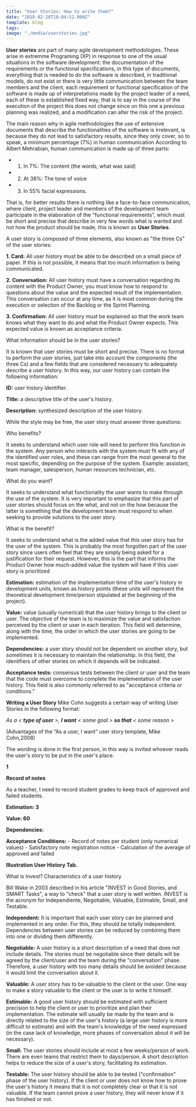 ```yaml
---
title: "User Stories: How to write them?"
date: "2018-02-28T18:04:52.000Z"
template: blog
tags: 
image: "./media/userstories.jpg"
---
```


**User stories** are part of many agile development methodologies. These arise in extremme Programing (XP) in response to one of the usual situations in the software development: the documentation of the requirements or the functional specifications, in this type of documents, everything that is needed to do the software is described, in traditional models, do not exist or there is very little communication between the team members and the client, each requirement or functional specification of the software is made up of interpretations made by the project leader of a need, each of these is established fixed way, that is to say in the course of the execution of the project this does not change since on this one a previous planning was realized, and a modification can alter the risk of the project.

The main reason why in agile methodologies the use of extensive documents that describe the functionalities of the software is irrelevant, is because they do not lead to satisfactory results, since they only cover, so to speak, a minimum percentage (7%) in human communication According to Albert Mehrabian, human communication is made up of three parts:

- 1.  In 7%: The content (the words, what was said)

- 2.  At 38%: The tone of voice

- 3.  In 55% facial expressions.

That is, for better results there is nothing like a face-to-face communication, where client, project leader and members of the development team participate in the elaboration of the "functional requirements", which must be short and precise that describe in very few words what is wanted and not how the product should be made, this is known as **User Stories**.

A user story is composed of three elements, also known as "the three Cs" of the user stories:

**1\. Card:** All user history must be able to be described on a small piece of paper. If this is not possible, it means that too much information is being communicated.

**2\. Conversation:** All user history must have a conversation regarding its content with the Product Owner, you must know how to respond to questions about the value and the expected result of the implementation. This conversation can occur at any time, as it is most common during the execution or selection of the Backlog or the Sprint Planning.

**3\. Confirmation:** All user history must be explained so that the work team knows what they want to do and what the Product Owner expects. This expected value is known as acceptance criteria.

<title-3 align="centered">What information should be in the user stories?</title-3>

It is known that user stories must be short and precise. There is no format to perform the user stories, just take into account the components (the three Cs) and a few fields that are considered necessary to adequately describe a user history. In this way, our user history can contain the following information:

**ID:** user history identifier.

**Title:** a descriptive title of the user's history.

**Description:** synthesized description of the user history.

While the style may be free, the user story must answer three questions:

<title-3 align="centered">Who benefits?</title-3>

It seeks to understand which user role will need to perform this function in the system. Any person who interacts with the system must fit with any of the identified user roles, and these can range from the most general to the most specific, depending on the purpose of the system. Example: assistant, team manager, salesperson, human resources technician, etc.

<title-3 align="centered">What do you want?</title-3>

It seeks to understand what functionality the user wants to make through the use of the system. It is very important to emphasize that this part of user stories should focus on the what, and not on the how because the latter is something that the development team must respond to when seeking to provide solutions to the user story.

<title-3 align="centered">What is the benefit?</title-3>

It seeks to understand what is the added value that this user story has for the user of the system. This is probably the most forgotten part of the user story since users often feel that they are simply being asked for a justification for their request. However, this is the part that informs the Product Owner how much-added value the system will have if this user story is prioritized

**Estimation:** estimation of the implementation time of the user's history in development units, known as history points (these units will represent the theoretical development time/person stipulated at the beginning of the project).

**Value:** value (usually numerical) that the user history brings to the client or user. The objective of the team is to maximize the value and satisfaction perceived by the client or user in each iteration. This field will determine, along with the time, the order in which the user stories are going to be implemented.

**Dependencies:** a user story should not be dependent on another story, but sometimes it is necessary to maintain the relationship. In this field, the identifiers of other stories on which it depends will be indicated.

**Acceptance tests:** consensus tests between the client or user and the team that the code must overcome to complete the implementation of the user history. This field is also commonly referred to as "acceptance criteria or conditions."

**Writing a User Story** Mike Cohn suggests a certain way of writing User Stories in the following format:

_As a <_ **_type of user_** _>,_ **_I want_** _< some goal >_ **_so that_** _< some reason >_

(Advantages of the “As a user, I want” user story template, Mike Cohn,2008)

The wording is done in the first person, in this way is invited whoever reads the user's story to be put in the user's place.

**1**

**Record of notes**

As a teacher, I need to record student grades to keep track of approved and failed students.

**Estimation: 3**

**Value: 60**

**Dependencies:**

**Acceptance Conditions:** \- Record of notes per student (only numerical values) - Satisfactory note registration notice - Calculation of the average of approved and failed

**Illustration User History Tab.**

<title-3>What is Invest? Characteristics of a user history<title-3>

Bill Wake in 2003 described in his article "INVEST in Good Stories, and SMART Tasks", a way to "check" that a user story is well written. INVEST is the acronym for Independiente, Negotiable, Valuable, Estimable, Small, and Testable.

**Independent:** It is important that each user story can be planned and implemented in any order. For this, they should be totally independent. Dependencies between user stories can be reduced by combining them into one or dividing them differently.

**Negotiable:** A user history is a short description of a need that does not include details. The stories must be negotiable since their details will be agreed by the client/user and the team during the "conversation" phase. Therefore, a user history with too many details should be avoided because it would limit the conversation about it.

**Valuable:** A user story has to be valuable to the client or the user. One way to make a story valuable to the client or the user is to write it himself.

**Estimable:** A good user history should be estimated with sufficient precision to help the client or user to prioritize and plan their implementation. The estimate will usually be made by the team and is directly related to the size of the user's history (a large user history is more difficult to estimate) and with the team's knowledge of the need expressed (in the case lack of knowledge, more phases of conversation about it will be necessary).

**Small:** The user stories should include at most a few weeks/person of work. There are even teams that restrict them to days/person. A short description helps to reduce the size of a user's story, facilitating its estimation.

**Testable:** The user history should be able to be tested ("confirmation" phase of the user history). If the client or user does not know how to prove the user's history it means that it is not completely clear or that it is not valuable. If the team cannot prove a user history, they will never know if it has finished or not.
